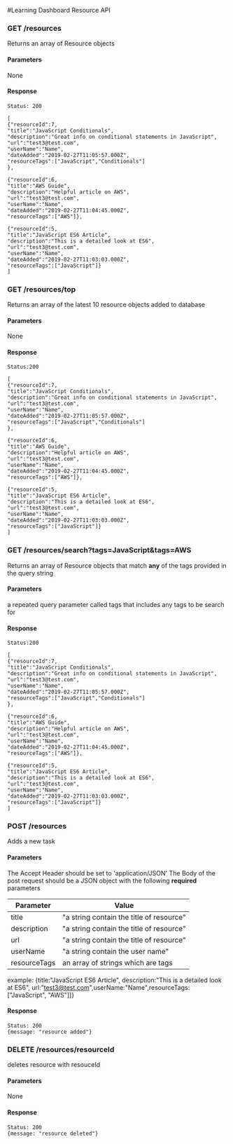#Learning Dashboard Resource API

### GET /resources
Returns an array of Resource objects
#### Parameters
None
#### Response
```
Status: 200

[
{"resourceId":7,
"title":"JavaScript Conditionals",
"description":"Great info on conditional statements in JavaScript",
"url":"test3@test.com",
"userName":"Name",
"dateAdded":"2019-02-27T11:05:57.000Z",
"resourceTags":["JavaScript","Conditionals"]
},

{"resourceId":6,
"title":"AWS Guide",
"description":"Helpful article on AWS",
"url":"test3@test.com",
"userName":"Name",
"dateAdded":"2019-02-27T11:04:45.000Z",
"resourceTags":["AWS"]},

{"resourceId":5,
"title":"JavaScript ES6 Article",
"description":"This is a detailed look at ES6",
"url":"test3@test.com",
"userName":"Name",
"dateAdded":"2019-02-27T11:03:03.000Z",
"resourceTags":["JavaScript"]}
]

```

### GET /resources/top
Returns an array of the latest 10 resource objects added to database
#### Parameters
None
#### Response
```
Status:200

[
{"resourceId":7,
"title":"JavaScript Conditionals",
"description":"Great info on conditional statements in JavaScript",
"url":"test3@test.com",
"userName":"Name",
"dateAdded":"2019-02-27T11:05:57.000Z",
"resourceTags":["JavaScript","Conditionals"]
},

{"resourceId":6,
"title":"AWS Guide",
"description":"Helpful article on AWS",
"url":"test3@test.com",
"userName":"Name",
"dateAdded":"2019-02-27T11:04:45.000Z",
"resourceTags":["AWS"]},

{"resourceId":5,
"title":"JavaScript ES6 Article",
"description":"This is a detailed look at ES6",
"url":"test3@test.com",
"userName":"Name",
"dateAdded":"2019-02-27T11:03:03.000Z",
"resourceTags":["JavaScript"]}
]

```

### GET /resources/search?tags=JavaScript&tags=AWS
Returns an array of Resource objects that match **any** of the tags provided in the query string
#### Parameters
a repeated query parameter called tags that includes any tags to be search for
#### Response
```
Status:200

[
{"resourceId":7,
"title":"JavaScript Conditionals",
"description":"Great info on conditional statements in JavaScript",
"url":"test3@test.com",
"userName":"Name",
"dateAdded":"2019-02-27T11:05:57.000Z",
"resourceTags":["JavaScript","Conditionals"]
},

{"resourceId":6,
"title":"AWS Guide",
"description":"Helpful article on AWS",
"url":"test3@test.com",
"userName":"Name",
"dateAdded":"2019-02-27T11:04:45.000Z",
"resourceTags":["AWS"]},

{"resourceId":5,
"title":"JavaScript ES6 Article",
"description":"This is a detailed look at ES6",
"url":"test3@test.com",
"userName":"Name",
"dateAdded":"2019-02-27T11:03:03.000Z",
"resourceTags":["JavaScript"]}
]

```

### POST /resources
Adds a new task
#### Parameters
The Accept Header should be set to 'application/JSON'
The Body of the post request should be a JSON object with the following **required** parameters

| Parameter | Value |
| ----------|-------- |
| title | "a string contain the title of resource" |
| description | "a string contain the title of resource"|
| url | "a string contain the title of resource" |
| userName | "a string contain the user name" |
| resourceTags |an array of strings which are tags|

example: {title:"JavaScript ES6 Article", description:"This is a detailed look at ES6",
url:"test3@test.com",userName:"Name",resourceTags:["JavaScript", "AWS"]]}

#### Response
```
Status: 200
{message: "resource added"}

```


### DELETE /resources/resourceId
deletes resource with resouceId
#### Parameters
None

#### Response
```
Status: 200
{message: "resource deleted"}

```
